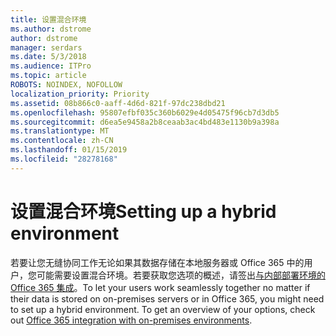 ```yaml
---
title: 设置混合环境
ms.author: dstrome
author: dstrome
manager: serdars
ms.date: 5/3/2018
ms.audience: ITPro
ms.topic: article
ROBOTS: NOINDEX, NOFOLLOW
localization_priority: Priority
ms.assetid: 08b866c0-aaff-4d6d-821f-97dc238dbd21
ms.openlocfilehash: 95807efbf035c360b6029e4d05475f96cb7d3db5
ms.sourcegitcommit: d6ea5e9458a2b8ceaab3ac4bd483e1130b9a398a
ms.translationtype: MT
ms.contentlocale: zh-CN
ms.lasthandoff: 01/15/2019
ms.locfileid: "28278168"
---
```

# <a name="setting-up-a-hybrid-environment"></a><span data-ttu-id="59df0-102">设置混合环境</span><span class="sxs-lookup"><span data-stu-id="59df0-102">Setting up a hybrid environment</span></span>

<span data-ttu-id="59df0-p101">若要让您无缝协同工作无论如果其数据存储在本地服务器或 Office 365 中的用户，您可能需要设置混合环境。若要获取您选项的概述，请签出[与内部部署环境的 Office 365 集成](https://support.office.com/article/263faf8d-aa21-428b-aed3-2021837a4b65.aspx)。</span><span class="sxs-lookup"><span data-stu-id="59df0-p101">To let your users work seamlessly together no matter if their data is stored on on-premises servers or in Office 365, you might need to set up a hybrid environment. To get an overview of your options, check out [Office 365 integration with on-premises environments](https://support.office.com/article/263faf8d-aa21-428b-aed3-2021837a4b65.aspx).</span></span>
  

